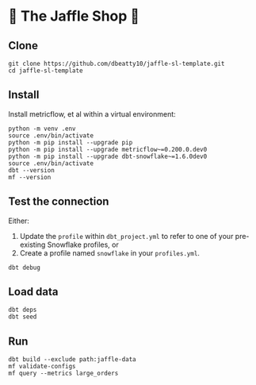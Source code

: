 # 🥪 The Jaffle Shop 🦘

## Clone

```shell
git clone https://github.com/dbeatty10/jaffle-sl-template.git
cd jaffle-sl-template
```

## Install

Install metricflow, et al within a virtual environment:
```shell
python -m venv .env
source .env/bin/activate
python -m pip install --upgrade pip
python -m pip install --upgrade metricflow~=0.200.0.dev0
python -m pip install --upgrade dbt-snowflake~=1.6.0dev0
source .env/bin/activate
dbt --version
mf --version
```

## Test the connection

Either:
1. Update the `profile` within `dbt_project.yml` to refer to one of your pre-existing Snowflake profiles, or
2. Create a profile named `snowflake` in your `profiles.yml`.

```shell
dbt debug
```

## Load data

```shell
dbt deps
dbt seed
```

## Run

```shell
dbt build --exclude path:jaffle-data
mf validate-configs
mf query --metrics large_orders
```
